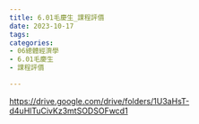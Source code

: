 ```yaml
---
title: 6.01毛慶生_課程評價
date: 2023-10-17
tags: 
categories:
- 06總體經濟學
- 6.01毛慶生
- 課程評價

---
```

https://drive.google.com/drive/folders/1U3aHsT-d4uHlTuCivKz3mtSODSOFwcd1

